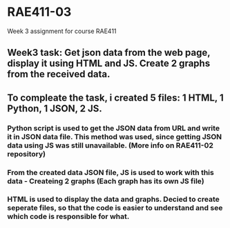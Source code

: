 # RAE411-03
Week 3 assignment for course RAE411
## Week3 task: Get json data from the web page, display it using HTML and JS. Create 2 graphs from the received data. 
## To compleate the task, i created 5 files: 1 HTML, 1 Python, 1 JSON, 2 JS.
### Python script is used to get the JSON data from URL and write it in JSON data file. This method was used, since getting JSON data using JS was still unavailable. (More info on RAE411-02 repository)
### From the created data JSON file, JS is used to work with this data - Createing 2 graphs (Each graph has its own JS file)
### HTML is used to display the data and graphs. Decied to create seperate files, so that the code is easier to understand and see which code is responsible for what. 

